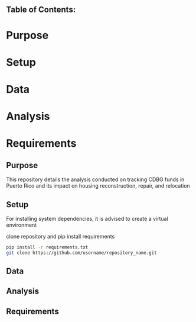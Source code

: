 
## Table of Contents:
# Purpose <br>
# Setup <br>
# Data <br>
# Analysis <br>
# Requirements <br>


## Purpose
This repository details the analysis conducted on tracking CDBG funds in Puerto Rico and its impact on housing reconstruction, repair, and relocation




## Setup
For installing system dependencies, it is advised to create a virtual environment

clone repository and pip install requirements 
```bash
pip install -r requirements.txt
git clone https://github.com/username/repository_name.git
```

## Data


## Analysis


## Requirements


